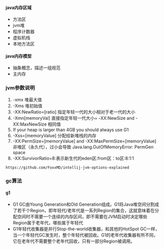 #### java内存区域
- 方法区
- jvm堆
- 程序计数器
- 虚拟机栈
- 本地方法区
#### java内存模型
- 抽象概念，描述一组规范
- 主内存

### jvm参数说明
1. -xmx 堆最大值
2. -Xms 堆初始值
3. -XX:NewRatio=[ratio] 指定年轻一代的大小相对于老一代的大小
4. -Xmn[memoryVal] 直接指定年轻一代大小= -XX:NewSize and -XX:MaxNewSize 相同值
5. If your heap is larger than 4GB you should always use G1
6. -Xss=[memoryValue] 分配给新堆栈的内存
7. -XX:PermSize=[memoryValue] and -XX:MaxPermSize=[memoryValue] 非堆区（永久代），过小会导致 Java.lang.OutOfMemoryError: PermGen space
8. -XX:SurvivorRatio=8:表示新生代的eden区:from区：to区:8:1:1

  ```$xslt
https://github.com/FoxxMD/intellij-jvm-options-explained
```

### gc算法
#### g1
- G1 GC由Young Generation和Old Generation组成。G1将Java堆空间分割成了若干个Region，即年轻代/老年代是一系列Region的集合，这就意味着在分配空间时不需要一个连续的内存区间，即不需要在JVM启动时决定哪些Region属于老年代，哪些属于年轻代
- G1年轻代收集器是并行Stop-the-world收集器，和其他的HotSpot GC一样，当一个年轻代GC发生时，整个年轻代被回收。G1的老年代收集器有所不同，它在老年代不需要整个老年代回收，只有一部分Region被调用。